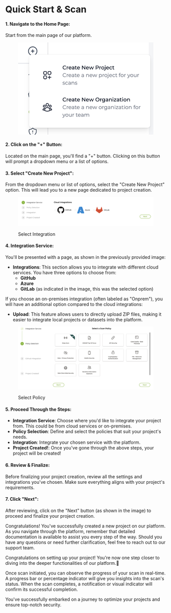 # Quick Start & Scan

#### **1. Navigate to the Home Page:**

Start from the main page of our platform.

<figure><img src="../.gitbook/assets/image (17).png" alt=""><figcaption></figcaption></figure>

#### **2. Click on the "+" Button:**

Located on the main page, you'll find a "+" button. Clicking on this button will prompt a dropdown menu or a list of options.

#### **3. Select "Create New Project":**

From the dropdown menu or list of options, select the "Create New Project" option. This will lead you to a new page dedicated to project creation.

<figure><img src="../.gitbook/assets/image (18).png" alt=""><figcaption><p>Select Integration</p></figcaption></figure>

#### **4. Integration Service:**

You'll be presented with a page, as shown in the previously provided image:

* **Integrations**: This section allows you to integrate with different cloud services. You have three options to choose from:
  * **GitHub**
  * **Azure**
  * **GitLab** (as indicated in the image, this was the selected option)

If you choose an on-premises integration (often labeled as "Onprem"), you will have an additional option compared to the cloud integrations:

* **Upload**: This feature allows users to directly upload ZIP files, making it easier to integrate local projects or datasets into the platform.



<figure><img src="../.gitbook/assets/image (19).png" alt=""><figcaption><p>Select Policy</p></figcaption></figure>

#### 5. Proceed Through the Steps:

* **Integration Service**: Choose where you'd like to integrate your project from. This could be from cloud services or on-premises.
* **Policy Selection**: Define and select the policies that suit your project's needs.
* **Integration**: Integrate your chosen service with the platform.
* **Project Created!**: Once you've gone through the above steps, your project will be created!

#### 6. Review & Finalize:

Before finalizing your project creation, review all the settings and integrations you've chosen. Make sure everything aligns with your project's requirements.

#### 7. Click "Next":

After reviewing, click on the "Next" button (as shown in the image) to proceed and finalize your project creation.

Congratulations! You've successfully created a new project on our platform. As you navigate through the platform, remember that detailed documentation is available to assist you every step of the way. Should you have any questions or need further clarification, feel free to reach out to our support team.

Congratulations on setting up your project! You're now one step closer to diving into the deeper functionalities of our platform.🚀

Once scan initiated, you can observe the progress of your scan in real-time. A progress bar or percentage indicator will give you insights into the scan's status. When the scan completes, a notification or visual indicator will confirm its successful completion.

You've successfully embarked on a journey to optimize your projects and ensure top-notch security.

